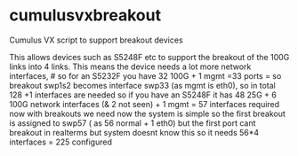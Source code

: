 # cumulusvxbreakout
Cumulus VX script to support breakout devices

This allows devices such as S5248F etc to support the breakout of the 100G links into 4 links.
This means the device needs a lot more network interfaces, #
so for an S5232F you have 32 100G + 1 mgmt =33 ports = so breakout swp1s2 becomes interface swp33 (as mgmt is eth0), so in total 128 +1 interfaces are needed
so if you have an S5248F it has 48 25G + 6 100G network interfaces (& 2 not seen) + 1 mgmt = 57 interfaces required now with breakouts we need 
now the system is simple so the first breakout is assigned to swp57 ( as 56 normal + 1 eth0) but the first port cant breakout in realterms but system doesnt know this so it needs 56*4 interfaces = 225 configured
